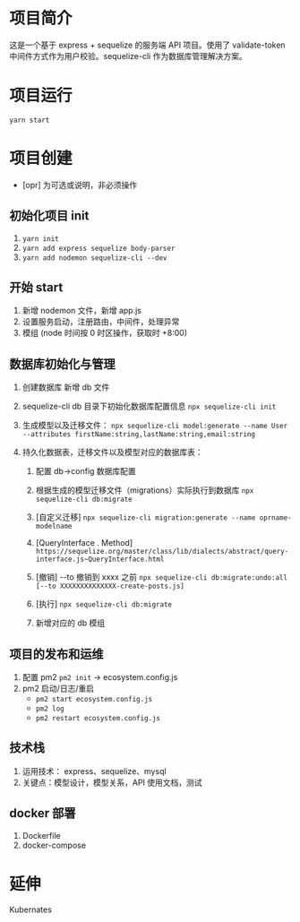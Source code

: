 # 项目简介

这是一个基于 express + sequelize 的服务端 API 项目。使用了 validate-token 中间件方式作为用户校验。sequelize-cli 作为数据库管理解决方案。

# 项目运行

`yarn start`

# 项目创建

- [opr] 为可选或说明，非必须操作

## 初始化项目 init

1. `yarn init`
1. `yarn add express sequelize body-parser`
1. `yarn add nodemon sequelize-cli --dev`

## 开始 start

1. 新增 nodemon 文件，新增 app.js
2. 设置服务启动，注册路由，中间件，处理异常
3. 模组 (node 时间按 0 时区操作，获取时 +8:00)

## 数据库初始化与管理

1. 创建数据库 新增 db 文件

2. sequelize-cli db 目录下初始化数据库配置信息 `npx sequelize-cli init`

3. 生成模型以及迁移文件：
   `npx sequelize-cli model:generate --name User --attributes firstName:string,lastName:string,email:string`

4. 持久化数据表，迁移文件以及模型对应的数据库表：

   1. 配置 db->config 数据库配置

   2. 根据生成的模型迁移文件（migrations）实际执行到数据库 `npx sequelize-cli db:migrate`

   3. [自定义迁移] `npx sequelize-cli migration:generate --name oprname-modelname`

   4. [QueryInterface . Method] `https://sequelize.org/master/class/lib/dialects/abstract/query-interface.js~QueryInterface.html`
   5. [撤销] --to 撤销到 xxxx 之前
      `npx sequelize-cli db:migrate:undo:all [--to XXXXXXXXXXXXXX-create-posts.js]`

   6. [执行] `npx sequelize-cli db:migrate`

   7. 新增对应的 db 模组

## 项目的发布和运维

1. 配置 pm2 `pm2 init` -> ecosystem.config.js
2. pm2 启动/日志/重启
   - `pm2 start ecosystem.config.js`
   - `pm2 log`
   - `pm2 restart ecosystem.config.js`

## 技术栈

1. 运用技术： express、sequelize、mysql
2. 关键点：模型设计，模型关系，API 使用文档，测试

## docker 部署

1. Dockerfile
2. docker-compose

# 延伸

Kubernates
